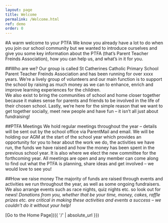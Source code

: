 ```yaml
---
layout: page
title: Welcome
permalink: /Welcome.html
ref: demo
order: 0
---
```


#A warm welcome to your PTFA
We know you already have a lot to do when you join our school community but we wanted to introduce ourselves and give you some key information about the PTFA (that’s 
Parent Teacher Freinds Association), how you can help us, and what’s in it for you. 

##Who are we?
Our group is called St Catherines Catholic Primary School Parent Teacher Freinds Association and has been running for over xxxx years.
We’re a lively group of volunteers and our main function is to support the school by raising as much money as we can to enhance, enrich and improve learning experiences for the children.  
We also exist to bring the communities of school and home closer together because it makes sense for parents and friends to be involved in the life of their chosen school. 
Lastly, we’re here for the simple reason that we want to get together socially, meet new people and have fun – it isn’t all just about fundraising!

##PTFA Meetings 
We hold regular meetings throughout the year – details will be sent out by the school office via ParentMail and email. 
We will be holding our AGM at the start of the school year which provides an opportunity for you to hear about the work we do, the activities we have run, the funds we have raised and how the money has been spent in the previous school year. 
It is also where we elect the new committee for the forthcoming year.
All meetings are open and any member can come along to find out what the PTFA is planning, share ideas and get involved – we would love to see you!

##How we raise money 
The majority of funds are raised through events and activities we run throughout the year, as well as some ongoing fundraisers.  We also arrange events such as race nights, quiz nights etc. so look out for news! 
*Donations from you, whether that be your time, money, cakes, raffle prizes etc. are critical in making these activities and events a success – we couldn’t do it without your help!*

[Go to the Home Page]({{ '/' | absolute_url }})  
